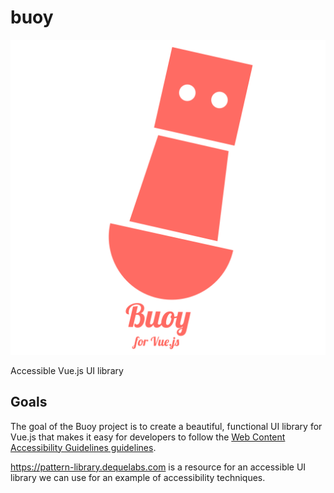 # buoy

![Buoy logo](./buoylogo.png)

Accessible Vue.js UI library

## Goals

The goal of the Buoy project is to create a beautiful, functional UI library for Vue.js that makes it easy for developers to follow the [Web Content Accessibility Guidelines guidelines](https://www.w3.org/WAI/intro/wcag).

https://pattern-library.dequelabs.com is a resource for an accessible UI library we can use for an example of accessibility techniques.

